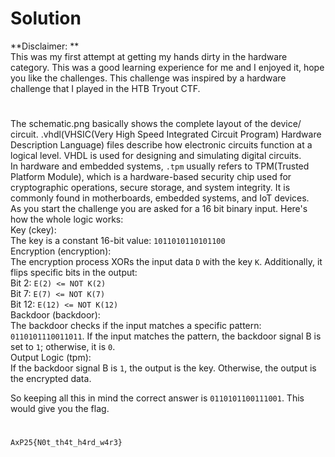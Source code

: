 # Solution
**Disclaimer: **  
This was my first attempt at getting my hands dirty in the hardware category. This was a good learning experience for me and I enjoyed it, hope you like the challenges.
This challenge was inspired by a hardware challenge that I played in the HTB Tryout CTF.
#
The schematic.png basically shows the complete layout of the device/ circuit. .vhdl(VHSIC(Very High Speed Integrated Circuit Program) Hardware Description Language) files describe how electronic circuits function at a logical level.
VHDL is used for designing and simulating digital circuits.  
In hardware and embedded systems, ``.tpm`` usually refers to TPM(Trusted Platform Module), which is a hardware-based security chip used for cryptographic operations, secure storage, and system integrity. It is commonly found in motherboards, 
embedded systems, and IoT devices.  
As you start the challenge you are asked for a 16 bit binary input. Here's how the whole logic works:  
Key (ckey):  
The key is a constant 16-bit value: ``1011010110101100 ``  
Encryption (encryption):  
The encryption process XORs the input data ``D`` with the key ``K``. Additionally, it flips specific bits in the output:  
Bit 2: ``E(2) <= NOT K(2)``  
Bit 7: ``E(7) <= NOT K(7)``  
Bit 12: ``E(12) <= NOT K(12)``  
Backdoor (backdoor):  
The backdoor checks if the input matches a specific pattern: ``0110101110011011``. 
If the input matches the pattern, the backdoor signal B is set to ``1``; otherwise, it is ``0``.  
Output Logic (tpm):  
If the backdoor signal B is ``1``, the output is the key. Otherwise, the output is the encrypted data.  

So keeping all this in mind the correct answer is ``0110101100111001``. This would give you the flag.
#
```diff
AxP25{N0t_th4t_h4rd_w4r3}
```
